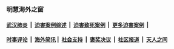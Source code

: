 
### 明慧海外之窗

####  [武汉肺炎](indexes/365.md?t=01130000) &nbsp;|&nbsp;  [迫害案例综述](indexes/328.md?t=01130000) &nbsp;|&nbsp; [迫害致死案例](indexes/277.md?t=01130000)  &nbsp;|&nbsp; [更多迫害案例](indexes/81.md?t=01130000)  &nbsp;|&nbsp; 
####  [时事评论](indexes/251.md?t=01130000) &nbsp;|&nbsp; [海外简讯](indexes/245.md?t=01130000)&nbsp;|&nbsp;  [社会支持](indexes/140.md?t=01130000) &nbsp;|&nbsp; [褒奖决议](indexes/282.md?t=01130000) &nbsp;|&nbsp; [社区报道](indexes/91.md?t=01130000)  &nbsp;|&nbsp; [天人之间](indexes/78.md?t=01130000) 

